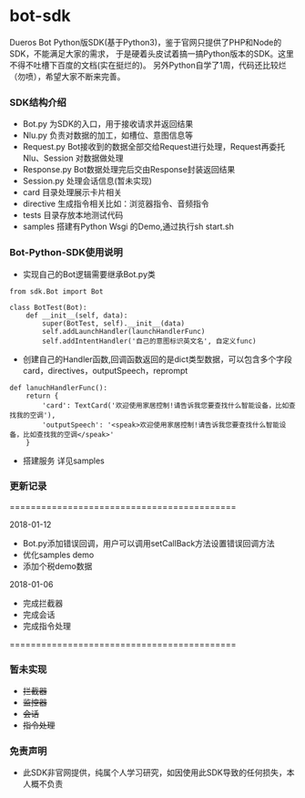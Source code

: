 # bot-sdk
Dueros Bot Python版SDK(基于Python3)，鉴于官网只提供了PHP和Node的SDK，不能满足大家的需求，
于是硬着头皮试着搞一搞Python版本的SDK。这里不得不吐槽下百度的文档(实在挺烂的)。
另外Python自学了1周，代码还比较烂（勿喷），希望大家不断来完善。

### SDK结构介绍

* Bot.py 为SDK的入口，用于接收请求并返回结果
* Nlu.py 负责对数据的加工，如槽位、意图信息等
* Request.py Bot接收到的数据全部交给Request进行处理，Request再委托Nlu、Session
对数据做处理
* Response.py Bot数据处理完后交由Response封装返回结果
* Session.py 处理会话信息(暂未实现)
* card 目录处理展示卡片相关
* directive 生成指令相关比如：浏览器指令、音频指令
* tests 目录存放本地测试代码
* samples 搭建有Python Wsgi 的Demo,通过执行sh start.sh

### Bot-Python-SDK使用说明

* 实现自己的Bot逻辑需要继承Bot.py类

```
from sdk.Bot import Bot

class BotTest(Bot):
    def __init__(self, data):
        super(BotTest, self).__init__(data)
        self.addLaunchHandler(launchHandlerFunc)
        self.addIntentHandler('自己的意图标识英文名', 自定义func)
```

* 创建自己的Handler函数,回调函数返回的是dict类型数据，可以包含多个字段card，directives，outputSpeech，reprompt

```
def lanuchHandlerFunc():
    return {
        'card': TextCard('欢迎使用家居控制!请告诉我您要查找什么智能设备，比如查找我的空调'),
        'outputSpeech': '<speak>欢迎使用家居控制!请告诉我您要查找什么智能设备，比如查找我的空调</speak>'
    }
```

* 搭建服务 详见samples


### 更新记录

===========================================

2018-01-12

* Bot.py添加错误回调，用户可以调用setCallBack方法设置错误回调方法
* 优化samples demo
* 添加个税demo数据


2018-01-06

* 完成拦截器
* 完成会话
* 完成指令处理

===========================================

### 暂未实现
* ~~拦截器~~
* ~~监控器~~
* ~~会话~~
* ~~指令处理~~


### 免责声明

* 此SDK非官网提供，纯属个人学习研究，如因使用此SDK导致的任何损失，本人概不负责


